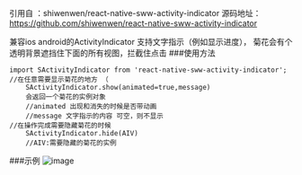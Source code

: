 引用自 ：shiwenwen/react-native-sww-activity-indicator
源码地址：https://github.com/shiwenwen/react-native-sww-activity-indicator

兼容ios android的ActivityIndicator 支持文字指示（例如显示进度）， 菊花会有个透明背景遮挡住下面的所有视图，拦截住点击
###使用方法

	import SActivityIndicator from 'react-native-sww-activity-indicator';
	//在任意需要显示菊花的地方 （
		SActivityIndicator.show(animated=true,message)
		会返回一个菊花的实例对象
		//animated 出现和消失的时候是否带动画
		//message 文字指示的内容 可空，则不显示
	//在操作完成需要隐藏菊花的时候				
		SActivityIndicator.hide(AIV) 
		//AIV:需要隐藏的菊花的实例
		
		
###示例
 ![image](https://github.com/shiwenwen/react-native-sww-activity-indicator/blob/master/SActivityIndicator.gif)

		





